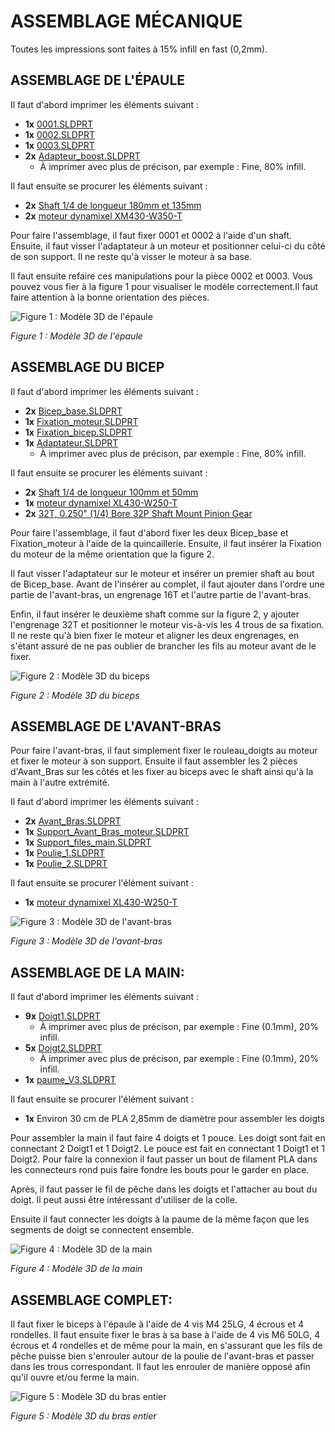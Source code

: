 # ASSEMBLAGE MÉCANIQUE
Toutes les impressions sont faites à 15% infill en fast (0,2mm).
## ASSEMBLAGE DE L'ÉPAULE

Il faut d'abord imprimer les éléments suivant :
- **1x** [0001.SLDPRT](https://github.com/ThomasMaher027/Uppercut/tree/main/Mécanique/3D%20CAD/En%20cours/Épaule_test_2)
- **1x** [0002.SLDPRT](https://github.com/ThomasMaher027/Uppercut/tree/main/Mécanique/3D%20CAD/En%20cours/Épaule_test_2)
- **1x** [0003.SLDPRT](https://github.com/ThomasMaher027/Uppercut/tree/main/Mécanique/3D%20CAD/En%20cours/Épaule_test_2)
- **2x** [Adapteur_boost.SLDPRT](https://github.com/ThomasMaher027/Uppercut/tree/main/Mécanique/3D%20CAD/En%20cours/Coude_VF)
    - À imprimer avec plus de précison, par exemple : Fine, 80% infill.

Il faut ensuite se procurer les éléments suivant :
- **2x** [Shaft 1/4 de longueur 180mm et 135mm](https://ca.robotshop.com/products/actobotics-12x1-4-precision-d-shaft)
- **2x** [moteur dynamixel XM430-W350-T](https://emanual.robotis.com/docs/en/dxl/x/xm430-w350/)
	
Pour faire l'assemblage, il faut fixer 0001 et 0002 à l'aide d'un shaft. Ensuite, il faut visser l'adaptateur à un moteur et positionner celui-ci du côté de son support. Il ne reste qu'à visser le moteur à sa base. 

Il faut ensuite refaire ces manipulations pour la pièce 0002 et 0003. Vous pouvez vous fier à la figure 1 pour visualiser le modèle correctement.Il faut faire attention à la bonne orientation des pièces. 

![Figure 1 : Modèle 3D de l'épaule](https://github.com/ThomasMaher027/Uppercut/blob/main/Mécanique/figure_1.png)

*Figure 1 : Modèle 3D de l'épaule*

## ASSEMBLAGE DU BICEP
Il faut d'abord imprimer les éléments suivant :
- **2x** [Bicep_base.SLDPRT](https://github.com/ThomasMaher027/Uppercut/tree/main/Mécanique/3D%20CAD/En%20cours/Coude_VF)
- **1x** [Fixation_moteur.SLDPRT](https://github.com/ThomasMaher027/Uppercut/tree/main/Mécanique/3D%20CAD/En%20cours/Coude_VF)
- **1x** [Fixation_bicep.SLDPRT](https://github.com/ThomasMaher027/Uppercut/tree/main/Mécanique/3D%20CAD/En%20cours/Coude_VF)
- **1x** [Adaptateur.SLDPRT](https://github.com/ThomasMaher027/Uppercut/tree/main/Mécanique/3D%20CAD/En%20cours/Coude_VF)
    - À imprimer avec plus de précison, par exemple : Fine, 80% infill.

Il faut ensuite se procurer les éléments suivant :
- **2x** [Shaft 1/4 de longueur 100mm et 50mm](https://ca.robotshop.com/products/actobotics-12x1-4-precision-d-shaft)
- **1x** [moteur dynamixel XL430-W250-T](https://emanual.robotis.com/docs/en/dxl/x/xl430-w250/)
- **2x** [32T, 0.250" (1/4) Bore 32P Shaft Mount Pinion Gear](https://www.servocity.com/32t-0-250-1-4-bore-32p-shaft-mount-pinion-gear/)

Pour faire l'assemblage, il faut d'abord fixer les deux Bicep_base et Fixation_moteur à l'aide de la quincaillerie. Ensuite, il faut insérer la Fixation du moteur de la même orientation que la figure 2.
	
Il faut visser l'adaptateur sur le moteur et insérer un premier shaft au bout de Bicep_base. Avant de l'insérer au complet, il faut ajouter dans l'ordre une partie de l'avant-bras, un engrenage 16T et l'autre partie de l'avant-bras.
	
Enfin, il faut insérer le deuxième shaft comme sur la figure 2, y ajouter l'engrenage 32T et positionner le moteur vis-à-vis les 4 trous de sa fixation. Il ne reste qu'à bien fixer le moteur et aligner les deux engrenages, en s'étant assuré de ne pas oublier de brancher les fils au moteur avant de le fixer.  

![Figure 2 : Modèle 3D du biceps](https://github.com/ThomasMaher027/Uppercut/blob/main/Mécanique/figure_2.png)

*Figure 2 : Modèle 3D du biceps*

## ASSEMBLAGE DE L'AVANT-BRAS
Pour faire l'avant-bras, il faut simplement fixer le rouleau_doigts au moteur et fixer le moteur à son support. Ensuite il faut assembler les 2 pièces d'Avant_Bras sur les côtés et les fixer au biceps avec le shaft ainsi qu'à la main à l'autre extrémité.
	
Il faut d'abord imprimer les éléments suivant :
- **2x** [Avant_Bras.SLDPRT](https://github.com/ThomasMaher027/Uppercut/tree/main/Mécanique/3D%20CAD/En%20cours/Avant_Bras)
- **1x** [Support_Avant_Bras_moteur.SLDPRT](https://github.com/ThomasMaher027/Uppercut/tree/main/Mécanique/3D%20CAD/En%20cours/Support)
- **1x** [Support_files_main.SLDPRT](https://github.com/ThomasMaher027/Uppercut/tree/main/Mécanique/3D%20CAD/En%20cours/Avant_Bras)
- **1x** [Poulie_1.SLDPRT](https://github.com/ThomasMaher027/Uppercut/tree/main/Mécanique/3D%20CAD/En%20cours/Avant_Bras)
- **1x** [Poulie_2.SLDPRT](https://github.com/ThomasMaher027/Uppercut/tree/main/Mécanique/3D%20CAD/En%20cours/Avant_Bras)

Il faut ensuite se procurer l'élément suivant :
- **1x** [moteur dynamixel XL430-W250-T](https://emanual.robotis.com/docs/en/dxl/x/xl430-w250/)

![Figure 3 : Modèle 3D de l'avant-bras](https://github.com/ThomasMaher027/Uppercut/blob/main/Mécanique/figure_3.png)

*Figure 3 : Modèle 3D de l'avant-bras*

## ASSEMBLAGE DE LA MAIN:
Il faut d'abord imprimer les éléments suivant :
- **9x** [Doigt1.SLDPRT](https://github.com/ThomasMaher027/Uppercut/tree/main/Mécanique/3D%20CAD/En%20cours/doigt)
    - À imprimer avec plus de précison, par exemple : Fine (0.1mm), 20% infill.
- **5x** [Doigt2.SLDPRT](https://github.com/ThomasMaher027/Uppercut/tree/main/Mécanique/3D%20CAD/En%20cours/doigt)
    - À imprimer avec plus de précison, par exemple : Fine (0.1mm), 20% infill.
- **1x** [paume_V3.SLDPRT](https://github.com/ThomasMaher027/Uppercut/tree/main/Mécanique/3D%20CAD/En%20cours/Paume)

Il faut ensuite se procurer l'élément suivant :
- **1x** Environ 30 cm de PLA 2,85mm de diamètre pour assembler les doigts
	
Pour assembler la main il faut faire 4 doigts et 1 pouce. Les doigt sont fait en connectant 2 Doigt1 et 1 Doigt2. Le pouce est fait en connectant 1 Doigt1 et 1 Doigt2. Pour faire la connexion il faut passer un bout de filament PLA dans les connecteurs rond puis faire fondre les bouts pour le garder en place.
	
Après, il faut passer le fil de pêche dans les doigts et l'attacher au bout du doigt. Il peut aussi être intéressant d'utiliser de la colle.
	
Ensuite il faut connecter les doigts à la paume de la même façon que les segments de doigt se connectent ensemble.

![Figure 4 : Modèle 3D de la main](https://github.com/ThomasMaher027/Uppercut/blob/main/Mécanique/figure_)

*Figure 4 : Modèle 3D de la main*

## ASSEMBLAGE COMPLET:
	
Il faut fixer le biceps à l'épaule à l'aide de 4 vis M4 25LG, 4 écrous et 4 rondelles. Il faut ensuite fixer le bras à sa base à l'aide de 4 vis M6 50LG, 4 écrous et 4 rondelles et de même pour la main, en s'assurant que les fils de pêche puisse bien s'enrouler autour de la poulie de l'avant-bras et passer dans les trous correspondant. Il faut les enrouler de manière opposé afin qu'il ouvre et/ou ferme la main.

![Figure 5 : Modèle 3D du bras entier](https://github.com/ThomasMaher027/Uppercut/blob/main/Mécanique/figure_5.png)

*Figure 5 : Modèle 3D du bras entier*